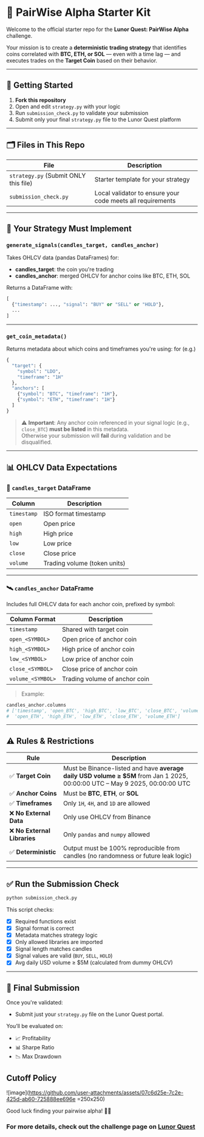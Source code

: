 # 🧠 PairWise Alpha Starter Kit

Welcome to the official starter repo for the **Lunor Quest: PairWise Alpha** challenge.

Your mission is to create a **deterministic trading strategy** that identifies coins correlated with **BTC, ETH, or SOL** — even with a time lag — and executes trades on the **Target Coin** based on their behavior.

---

## 🚀 Getting Started

1. **Fork this repository**
2. Open and edit `strategy.py` with your logic
3. Run `submission_check.py` to validate your submission
4. Submit only your final `strategy.py` file to the Lunor Quest platform

---

## 🗂️ Files in This Repo

| File                  | Description |
|-----------------------|-------------|
| `strategy.py` (Submit ONLY this file) | Starter template for your strategy |
| `submission_check.py`  | Local validator to ensure your code meets all requirements |


---

## 🧪 Your Strategy Must Implement

### `generate_signals(candles_target, candles_anchor)`

Takes OHLCV data (pandas DataFrames) for:
- **candles_target**: the coin you're trading
- **candles_anchor**: merged OHLCV for anchor coins like BTC, ETH, SOL

Returns a DataFrame with:
```python
[
  {"timestamp": ..., "signal": "BUY" or "SELL" or "HOLD"},
  ...
]
```

---

### `get_coin_metadata()`

Returns metadata about which coins and timeframes you're using:
for (e.g.)

```python
{
  "target": {
    "symbol": "LDO",
    "timeframe": "1H"
  },
  "anchors": [
    {"symbol": "BTC", "timeframe": "1H"},
    {"symbol": "ETH", "timeframe": "1H"}
  ]
}
```

> ⚠️ **Important**: Any anchor coin referenced in your signal logic (e.g., `close_BTC`) **must be listed** in this metadata.  
> Otherwise your submission will **fail** during validation and be disqualified.

---

## 📊 OHLCV Data Expectations

### 🎯 `candles_target` DataFrame

| Column     | Description           |
|------------|-----------------------|
| `timestamp`| ISO format timestamp  |
| `open`     | Open price            |
| `high`     | High price            |
| `low`      | Low price             |
| `close`    | Close price           |
| `volume`   | Trading volume (token units) |

---

### 🛰️ `candles_anchor` DataFrame

Includes full OHLCV data for each anchor coin, prefixed by symbol:

| Column Format        | Description                         |
|----------------------|-------------------------------------|
| `timestamp`          | Shared with target coin             |
| `open_<SYMBOL>`      | Open price of anchor coin           |
| `high_<SYMBOL>`      | High price of anchor coin           |
| `low_<SYMBOL>`       | Low price of anchor coin            |
| `close_<SYMBOL>`     | Close price of anchor coin          |
| `volume_<SYMBOL>`    | Trading volume of anchor coin       |

> Example:
```python
candles_anchor.columns
# ['timestamp', 'open_BTC', 'high_BTC', 'low_BTC', 'close_BTC', 'volume_BTC',
#  'open_ETH', 'high_ETH', 'low_ETH', 'close_ETH', 'volume_ETH']
```

---

## ⚠️ Rules & Restrictions

| Rule | Description |
|------|-------------|
| ✅ **Target Coin** | Must be Binance-listed and have **average daily USD volume ≥ $5M** from Jan 1 2025, 00:00:00 UTC – May 9 2025, 00:00:00 UTC  |
| ✅ **Anchor Coins** | Must be **BTC**, **ETH**, or **SOL** |
| ✅ **Timeframes** | Only `1H`, `4H`, and `1D` are allowed |
| ❌ **No External Data** | Only use OHLCV from Binance |
| ❌ **No External Libraries** | Only `pandas` and `numpy` allowed |
| ✅ **Deterministic** | Output must be 100% reproducible from candles (no randomness or future leak logic) |

---

## ✅ Run the Submission Check

```bash
python submission_check.py
```

This script checks:
- [x] Required functions exist
- [x] Signal format is correct
- [x] Metadata matches strategy logic
- [x] Only allowed libraries are imported
- [x] Signal length matches candles
- [x] Signal values are valid (`BUY`, `SELL`, `HOLD`)
- [x] Avg daily USD volume ≥ $5M (calculated from dummy OHLCV)

---

## 🏁 Final Submission

Once you're validated:
- Submit just your `strategy.py` file on the Lunor Quest portal.

You’ll be evaluated on:
- 📈 Profitability
- 📊 Sharpe Ratio
- 📉 Max Drawdown

## Cutoff Policy 

![image](https://github.com/user-attachments/assets/07c6d25e-7c2e-425d-ab60-725888ee696e =250x250)

Good luck finding your pairwise alpha! 🧠🚀



### For more details, check out the challenge page on [Lunor Quest](https://app.lunor.quest)
